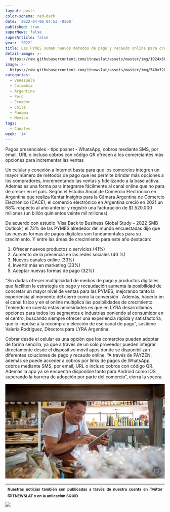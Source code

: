 ```yaml
---
layout: posts
color-schema: red-dark
date: '2022-04-06 04:53 -0500'
published: true
superNews: false
superArticle: false
year: '2022'
title: Las PYMES suman nuevos métodos de pago y recaudo online para crecer en el 2022
detail-image: >-
  https://raw.githubusercontent.com/itnewslat/assets/master/img/1024x680/PYME-g.jpg
image: >-
  https://raw.githubusercontent.com/itnewslat/assets/master/img/540x320/PYME-p.jpg
categories:
  - Venezuela
  - Colombia
  - Argentina
  - Perú
  - Ecuador
  - Chile
  - Panama
  - Mexico
tags:
  - Canales
week: '14'
---
```

Pagos presenciales - tipo posnet - WhatsApp, cobros mediante SMS, por email, URL o incluso cobros con código QR ofrecen a los comerciantes más opciones para incrementar las ventas 

Un celular y conexión a Internet basta para que los comercios integren un mayor número de métodos de pago que les permite brindar más opciones a los compradores, incrementando las ventas y fidelizando a la base activa. Además es una forma para integrarse fácilmente al canal online que no para de crecer en el país. Según el  Estudio Anual de Comercio Electrónico en Argentina que realiza Kantar Insights para la Cámara Argentina de Comercio Electrónico (CACE), el comercio electrónico en Argentina creció en 2021 un 68% respecto al año anterior y registró una facturación de $1.520.000 millones (un billón quinientos veinte mil millones). 

De acuerdo con estudio ‘Visa Back to Business Global Study – 2022 SMB Outlook’, el 73% de las PYMES alrededor del mundo encuestadas dijo que las nuevas formas de pagos digitales son fundamentales para su crecimiento. Y entre las áreas de crecimiento para este año destacan:

1. Ofrecer nuevos productos o servicios (41%)
1. Aumento de la presencia en las redes sociales (40 %)
1. Nuevos canales online (33%)
1. Invertir más en marketing (33%)
1. Aceptar nuevas formas de pago (32%)

“Sin dudas ofrecer multiplicidad de medios de pago y productos digitales que faciliten la estrategia de pago y recaudación aumenta la posibilidad de concretar un mayor nivel de ventas para  las PYMES, mejorando tanto la experiencia al momento del cierre como la conversión . Además, hacerlo en el canal físico y en el online multiplica las posibilidades de crecimiento. Teniendo en cuenta estas necesidades es que en LYRA desarrollamos opciones para todos los segmentos e industrias poniendo al consumidor en el centro, buscando siempre ofrecer una experiencia rápida  y satisfactoria, que lo impulse a la recompra y elección de ese canal de pago”, sostiene Valeria Rodriguez, Directora para LYRA Argentina. 

Cobrar desde el celular es una opción que los comercios pueden adoptar de forma sencilla, ya que a través de un solo proveedor pueden integrar directamente  desde el dispositivo móvil apps donde se disponibilizan diferentes soluciones de pago y recaudo online. “A través de PAYZEN, además se puede acceder a cobros por links de pagos de WhatsApp, cobros mediante SMS, por email, URL o incluso cobros con código QR. Además la app ya se encuentra disponible tanto para Android como IOS, superando la barrera de adopción por parte del comercio”, cierra la vocera. 

![](https://raw.githubusercontent.com/itnewslat/assets/master/img/540x320/PYME-p.jpg)

<table style="height: 42px;" width="569">
<tbody>
<tr>
<td style="text-align: justify;"><sub><strong>Nuestras noticias también son publicadas a través de nuestra cuenta en Twitter <a href="https://twitter.com/itnewslat?lang=es">@ITNEWSLAT</a> y en la aplicación <a href="https://squidapp.co/en/">SQUID</a></strong></sub></td>
</tr>
</tbody>
</table>

<img src="https://tracker.metricool.com/c3po.jpg?hash=56f88a41e39ab42c063cc51676587a04"/>